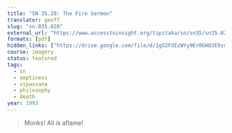 ```yaml
---
title: "SN 35.28: The Fire Sermon"
translator: geoff
slug: "sn.035.028"
external_url: "https://www.accesstoinsight.org/tipitaka/sn/sn35/sn35.028.than.html"
formats: [pdf]
hidden_links: ["https://drive.google.com/file/d/1g52FdIzWYy9Er0GHQ3E9znLz4YOm9hCz"]
course: imagery
status: featured
tags:
  - sn
  - emptiness
  - vipassana
  - philosophy
  - death
year: 1993
---
```


> Monks! All is aflame!
